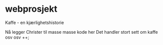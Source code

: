 webprosjekt
===========

Kaffe - en kjærlighetshistorie



Nå legger Christer til masse masse kode her
Det handler stort sett om kaffe osv osv ++;

